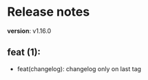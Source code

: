 #  Release notes

**version**: v1.16.0

## **feat (1):**
 - feat(changelog): changelog only on last tag







